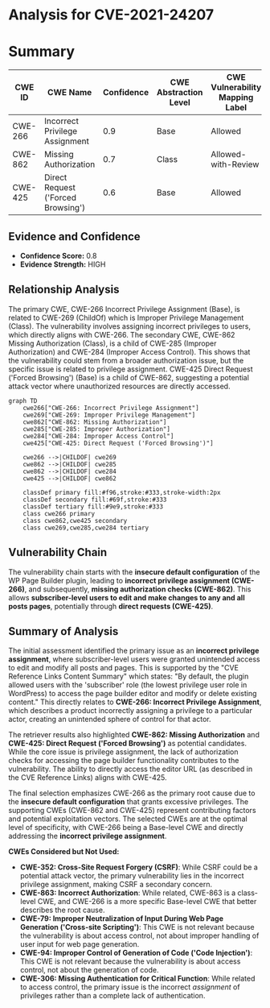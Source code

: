 # Analysis for CVE-2021-24207

# Summary
| CWE ID | CWE Name | Confidence | CWE Abstraction Level | CWE Vulnerability Mapping Label | CWE-Vulnerability Mapping Notes |
|---|---|---|---|---|---|
| CWE-266 | Incorrect Privilege Assignment | 0.9 | Base | Allowed | Primary CWE |
| CWE-862 | Missing Authorization | 0.7 | Class | Allowed-with-Review | Secondary Candidate |
| CWE-425 | Direct Request ('Forced Browsing') | 0.6 | Base | Allowed | Secondary Candidate |

## Evidence and Confidence

*   **Confidence Score:** 0.8
*   **Evidence Strength:** HIGH

## Relationship Analysis
The primary CWE, CWE-266 Incorrect Privilege Assignment (Base), is related to CWE-269 (ChildOf) which is Improper Privilege Management (Class). The vulnerability involves assigning incorrect privileges to users, which directly aligns with CWE-266. The secondary CWE, CWE-862 Missing Authorization (Class), is a child of CWE-285 (Improper Authorization) and CWE-284 (Improper Access Control). This shows that the vulnerability could stem from a broader authorization issue, but the specific issue is related to privilege assignment. CWE-425 Direct Request ('Forced Browsing') (Base) is a child of CWE-862, suggesting a potential attack vector where unauthorized resources are directly accessed.

```mermaid
graph TD
    cwe266["CWE-266: Incorrect Privilege Assignment"]
    cwe269["CWE-269: Improper Privilege Management"]
    cwe862["CWE-862: Missing Authorization"]
    cwe285["CWE-285: Improper Authorization"]
    cwe284["CWE-284: Improper Access Control"]
    cwe425["CWE-425: Direct Request ('Forced Browsing')"]

    cwe266 -->|CHILDOF| cwe269
    cwe862 -->|CHILDOF| cwe285
    cwe862 -->|CHILDOF| cwe284
    cwe425 -->|CHILDOF| cwe862

    classDef primary fill:#f96,stroke:#333,stroke-width:2px
    classDef secondary fill:#69f,stroke:#333
    classDef tertiary fill:#9e9,stroke:#333
    class cwe266 primary
    class cwe862,cwe425 secondary
    class cwe269,cwe285,cwe284 tertiary
```

## Vulnerability Chain
The vulnerability chain starts with the **insecure default configuration** of the WP Page Builder plugin, leading to **incorrect privilege assignment (CWE-266)**, and subsequently, **missing authorization checks (CWE-862)**. This allows **subscriber-level users to edit and make changes to any and all posts pages**, potentially through **direct requests (CWE-425)**.

## Summary of Analysis
The initial assessment identified the primary issue as an **incorrect privilege assignment**, where subscriber-level users were granted unintended access to edit and modify all posts and pages. This is supported by the "CVE Reference Links Content Summary" which states: "By default, the plugin allowed users with the 'subscriber' role (the lowest privilege user role in WordPress) to access the page builder editor and modify or delete existing content." This directly relates to **CWE-266: Incorrect Privilege Assignment**, which describes a product incorrectly assigning a privilege to a particular actor, creating an unintended sphere of control for that actor.

The retriever results also highlighted **CWE-862: Missing Authorization** and **CWE-425: Direct Request ('Forced Browsing')** as potential candidates. While the core issue is privilege assignment, the lack of authorization checks for accessing the page builder functionality contributes to the vulnerability. The ability to directly access the editor URL (as described in the CVE Reference Links) aligns with CWE-425.

The final selection emphasizes CWE-266 as the primary root cause due to the **insecure default configuration** that grants excessive privileges. The supporting CWEs (CWE-862 and CWE-425) represent contributing factors and potential exploitation vectors. The selected CWEs are at the optimal level of specificity, with CWE-266 being a Base-level CWE and directly addressing the **incorrect privilege assignment**.

**CWEs Considered but Not Used:**

*   **CWE-352: Cross-Site Request Forgery (CSRF)**: While CSRF could be a potential attack vector, the primary vulnerability lies in the incorrect privilege assignment, making CSRF a secondary concern.
*   **CWE-863: Incorrect Authorization**: While related, CWE-863 is a class-level CWE, and CWE-266 is a more specific Base-level CWE that better describes the root cause.
*   **CWE-79: Improper Neutralization of Input During Web Page Generation ('Cross-site Scripting')**: This CWE is not relevant because the vulnerability is about access control, not about improper handling of user input for web page generation.
*   **CWE-94: Improper Control of Generation of Code ('Code Injection')**: This CWE is not relevant because the vulnerability is about access control, not about the generation of code.
*   **CWE-306: Missing Authentication for Critical Function**: While related to access control, the primary issue is the incorrect *assignment* of privileges rather than a complete lack of authentication.